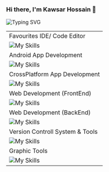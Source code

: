 ### Hi there, I'm Kawsar Hossain 👋

![Typing SVG](https://readme-typing-svg.herokuapp.com?font=Montserrat-Bold&duration=5800&pause=1000&width=435&lines=App+Developer+%7C+Learner+%7C+Mentor)

|       | 
| ------|
| Favourites IDE/ Code Editor|
|![My Skills](https://skillicons.dev/icons?i=androidstudio,vscode,idea,&theme=light) |
|Android App Development|
|![My Skills](https://skillicons.dev/icons?i=kotlin,java,reactivex&theme=light)|
| CrossPlatform App Development|
|![My Skills](https://skillicons.dev/icons?i=dart,flutter&theme=light)|
|Web Development (FrontEnd)|
|![My Skills](https://skillicons.dev/icons?i=html,css,sass,js,ts,react,redux,nextjs,bootstrap,tailwind,materialui&theme=light)|
| Web Development (BackEnd)|
|![My Skills](https://skillicons.dev/icons?i=nodejs,express,nestjs,php,laravel,sqlite,mysql,mongodb&theme=light)|
|Version Controll System & Tools|
|![My Skills](https://skillicons.dev/icons?i=git,github,gitlab&theme=light)|
| Graphic Tools|
|![My Skills](https://skillicons.dev/icons?i=ae,xd,figma,ai,photoshop,blender&theme=light)|

